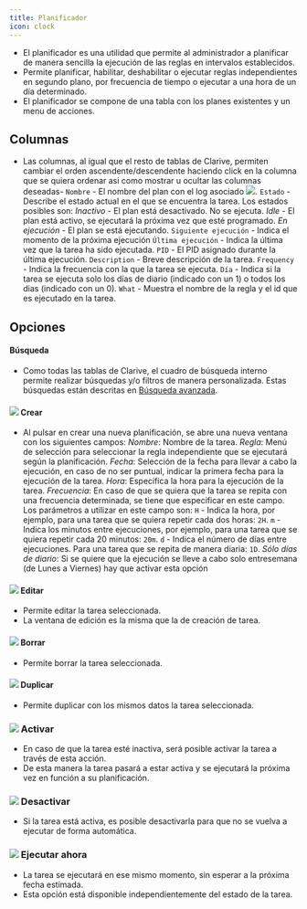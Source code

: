 ```yaml
---
title: Planificador
icon: clock
---
```

* El planificador es una utilidad que permite al administrador a planificar de manera sencilla la ejecución de las reglas en intervalos establecidos.
* Permite planificar, habilitar, deshabilitar o ejecutar reglas independientes en segundo plano, por frecuencia de tiempo o ejecutar a una hora de un día determinado.
* El planificador se compone de una tabla con los planes existentes y un menu de acciones.

## Columnas
* Las columnas, al igual que el resto de tablas de Clarive, permiten cambiar el orden ascendente/descendente haciendo click en la columna que se quiera ordenar asi como mostrar u ocultar las columnas deseadas-
    `Nombre` - El nombre del plan con el log asociado <img src="/static/images/icons/moredata.svg" />.
    `Estado` - Describe el estado actual en el que se encuentra la tarea. Los estados posibles son:
        *Inactivo* - El plan está desactivado. No se ejecuta.
        *Idle* - El plan está activo, se ejecutará la próxima vez que esté programado.
        *En ejecución* - El plan se está ejecutando.
    `Siguiente ejecución` - Indica el momento de la próxima ejecución
    `Última ejecución` - Indica la última vez que la tarea ha sido ejecutada.
    `PID` - El PID asignado durante la última ejecución.
    `Description` - Breve descripción de la tarea.
    `Frequency` - Indica la frecuencia con la que la tarea se ejecuta.
    `Día` - Indica si la tarea se ejecuta solo los días de diario (indicado con un 1) o todos los dias (indicado con un 0).
    `What` - Muestra el nombre de la regla y el id que es ejecutado en la tarea.


## Opciones

#### Búsqueda
* Como todas las tablas de Clarive, el cuadro de búsqueda interno permite realizar búsquedas y/o filtros de manera personalizada. Estas búsquedas están descritas en [Búsqueda avanzada](getting-started/search-syntax).

#### <img src="/static/images/icons/add.svg" /> Crear
* Al pulsar en crear una nueva planificación, se abre una nueva ventana con los siguientes campos:
    *Nombre*: Nombre de la tarea.
    *Regla*: Menú de selección para seleccionar la regla independiente que se ejecutará según la planificación.
    *Fecha*: Selección de la fecha para llevar a cabo la ejecución, en caso de no ser puntual, indicar la primera fecha para la ejecución de la tarea.
    *Hora*: Especifica la hora para la ejecución de la tarea.
    *Frecuencia*: En caso de que se quiera que la tarea se repita con una frecuencia determinada, se tiene que especificar en este campo. Los parámetros a utilizar en este campo son:
        `H` - Indica la hora, por ejemplo, para una tarea que se quiera repetir cada dos horas: `2H`.
        `m` - Indica  los minutos entre ejecuciones, por ejemplo, para una tarea que se quiera repetir cada 20 minutos: `20m`.
        `d` - Indica el número de días entre ejecuciones. Para una tarea que se repita de manera diaria: `1D`.
    *Sólo días de diario*: Si se quiere que la ejecución se lleve a cabo solo entresemana (de Lunes a Viernes) hay que activar esta opción

#### <img src="/static/images/icons/edit.svg" /> Editar
* Permite editar la tarea seleccionada.
* La ventana de edición es la misma que la de creación de tarea.

#### <img src="/static/images/icons/delete.svg" /> Borrar
* Permite borrar la tarea seleccionada.

#### <img src="/static/images/icons/copy.svg" /> Duplicar
* Permite duplicar con los mismos datos la tarea seleccionada.

### <img src="/static/images/icons/start.svg" />  Activar
* En caso de que la tarea esté inactiva, será posible activar la tarea a través de esta acción.
* De esta manera la tarea pasará a estar activa y se ejecutará la próxima vez en función a su planificación.

### <img src="/static/images/icons/stop.svg" />  Desactivar
* Si la tarea está activa, es posible desactivarla para que no se vuelva a ejecutar de forma automática.

### <img src="/static/images/icons/start.svg" />  Ejecutar ahora
* La tarea se ejecutará en ese mismo momento, sin esperar a la próxima fecha estimada.
* Esta opción está disponible independientemente del estado de la tarea.